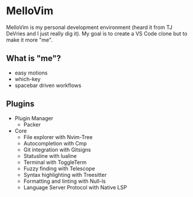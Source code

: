 # MelloVim
MelloVim is my personal development environment (heard it from TJ DeVries and I just really dig it). My goal is to create a VS Code clone but to make it more "me".

## What is "me"?
* easy motions
* which-key
* spacebar driven workflows

## Plugins
* Plugin Manager
  * Packer
* Core
  * File explorer with Nvim-Tree
  * Autocompletion with Cmp
  * Git integration with Gitsigns
  * Statusline with lualine
  * Terminal with ToggleTerm
  * Fuzzy finding with Telescope
  * Syntax highlighting with Treesitter
  * Formatting and linting with Null-ls
  * Language Server Protocol with Native LSP

